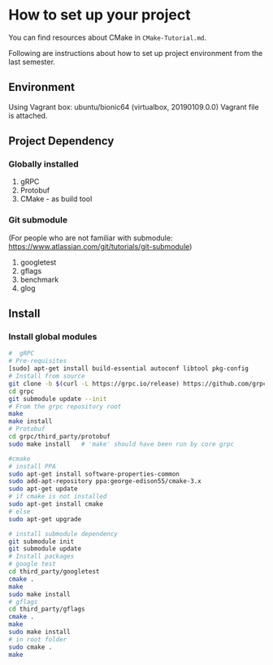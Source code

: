 # How to set up your project

You can find resources about CMake in `CMake-Tutorial.md`.

Following are instructions about how to set up project environment from the last semester.

## Environment

Using Vagrant box:
ubuntu/bionic64 (virtualbox, 20190109.0.0)
Vagrant file is attached.

## Project Dependency

### Globally installed

1. gRPC
2. Protobuf
3. CMake - as build tool

### Git submodule

(For people who are not familiar with submodule: https://www.atlassian.com/git/tutorials/git-submodule)

1. googletest
2. gflags
3. benchmark
4. glog

## Install

### Install global modules

```bash
#  gRPC
# Pre-requisites
[sudo] apt-get install build-essential autoconf libtool pkg-config
# Install from source
git clone -b $(curl -L https://grpc.io/release) https://github.com/grpc/grpc
cd grpc
git submodule update --init
# From the grpc repository root
make
make install
# Protobuf
cd grpc/third_party/protobuf
sudo make install   # 'make' should have been run by core grpc

#cmake
# install PPA
sudo apt-get install software-properties-common
sudo add-apt-repository ppa:george-edison55/cmake-3.x
sudo apt-get update
# if cmake is not installed
sudo apt-get install cmake
# else
sudo apt-get upgrade
```

```bash
# install submodule dependency
git submodule init
git submodule update
# Install packages
# google test
cd third_party/googletest
cmake .
make
sudo make install
# gflags
cd third_party/gflags
cmake .
make
sudo make install
# in root folder
sudo cmake .
make
```
